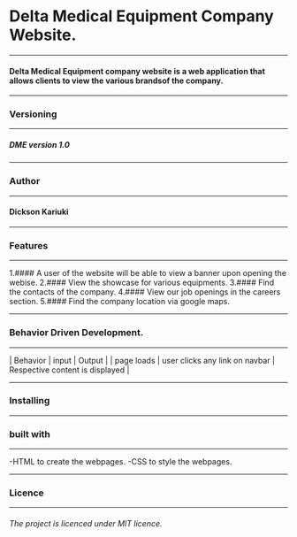 # Delta Medical Equipment Company Website.

---

#### Delta Medical Equipment company website is a web application that allows clients to view the various brandsof the company.

---

### Versioning

---

##### DME version 1.0

---

### Author

---

#### Dickson Kariuki

---

### Features

---

1.#### A user of the website will be able to view a banner upon opening the webise.
2.#### View the showcase for various equipments.
3.#### Find the contacts of the company.
4.#### View our job openings in the careers section.
5.#### Find the company location via google maps.

---

### Behavior Driven Development.

---

| Behavior | input | Output |
| page loads | user clicks any link on navbar | Respective content is displayed |

---

### Installing

---

### built with

---

-HTML to create the webpages.
-CSS to style the webpages.

---

### Licence

---

###### The project is licenced under MIT licence.
